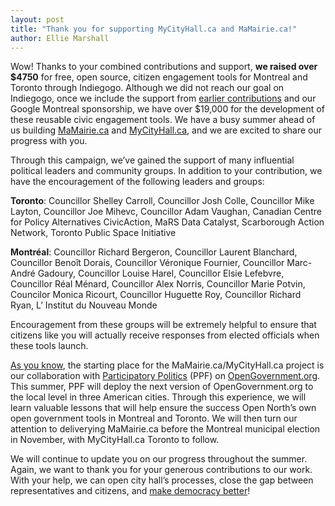 ```yaml
---
layout: post
title: "Thank you for supporting MyCityHall.ca and MaMairie.ca!"
author: Ellie Marshall
---
```


Wow! Thanks to your combined contributions and support, **we raised over $4750** for free, open source, citizen engagement tools for Montreal and Toronto through Indiegogo. Although we did not reach our goal on Indiegogo, once we include the support from [earlier contributions](http://blog.opennorth.ca/canada-day-campaign-raises-4180/) and our Google Montreal sponsorship, we have over $19,000 for the development of these reusable civic engagement tools. We have a busy summer ahead of us building [MaMairie.ca](http://www.mamairie.ca) and [MyCityHall.ca](http://www.mycityhall.ca), and we are excited to share our progress with you.

Through this campaign, we’ve gained the support of many influential political leaders and community groups. In addition to your contribution, we have the encouragement of the following leaders and groups:

**Toronto**: Councillor Shelley Carroll, Councillor Josh Colle, Councillor Mike Layton, Councillor Joe Mihevc, Councillor Adam Vaughan, Canadian Centre for Policy Alternatives
CivicAction, MaRS Data Catalyst, Scarborough Action Network, Toronto Public Space Initiative

**Montréal**: Councillor Richard Bergeron, Councillor Laurent Blanchard, Councillor Benoît Dorais, Councillor Véronique Fournier, Councillor Marc-André Gadoury, Councillor Louise Harel, Councillor Elsie Lefebvre, Councillor Réal Ménard, Councillor Alex Norris, Councillor Marie Potvin, Councilor Monica Ricourt, Councillor Huguette Roy, Councillor Richard Ryan, L’ Institut du Nouveau Monde

Encouragement from these groups will be extremely helpful to ensure that citizens like you will actually receive responses from elected officials when these tools launch.

[As you know](http://blog.opennorth.ca/2013/02/19/introducing-mycityhall/), the starting place for the MaMairie.ca/MyCityHall.ca project is our collaboration with [Participatory Politics](http://participatorypolitics.org/) (PPF) on [OpenGovernment.org](http://www.opengovernment.org). This summer, PPF will deploy the next version of OpenGovernment.org to the local level in three American cities. Through this experience, we will learn valuable lessons that will help ensure the success Open North’s own open government tools in Montreal and Toronto. We will then turn our attention to deliverying MaMairie.ca before the Montreal municipal election in November, with MyCityHall.ca Toronto to follow.

We will continue to update you on our progress throughout the summer. Again, we want to thank you for your generous contributions to our work. With your help, we can open city hall’s processes, close the gap between representatives and citizens, and [make democracy better](http://opennorth.ca/about/)!
